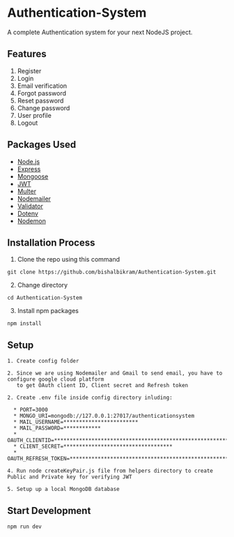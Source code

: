 # Authentication-System
A complete Authentication system for your next NodeJS project. 

## Features
1. Register
2. Login 
3. Email verification 
4. Forgot password
5. Reset password
6. Change password
7. User profile
8. Logout

## Packages Used
- [Node.js](https://nodejs.org/es/)
- [Express](https://expressjs.com/)
- [Mongoose](https://www.npmjs.com/package/mongoose)
- [JWT](https://www.npmjs.com/package/jsonwebtoken)
- [Multer](https://www.npmjs.com/package/multer)
- [Nodemailer](https://www.npmjs.com/package/nodemailer)
- [Validator](https://www.npmjs.com/package/validator)
- [Dotenv](https://www.npmjs.com/package/dotenv) 
- [Nodemon](https://www.npmjs.com/package/nodemon)

## Installation Process
1. Clone the repo using this command
  ```
  git clone https://github.com/bishalbikram/Authentication-System.git
  ```
    
2. Change directory
  ```
  cd Authentication-System
  ```
    
3. Install npm packages
  ```
  npm install 
  ```
  
## Setup
```
1. Create config folder

2. Since we are using Nodemailer and Gmail to send email, you have to configure google cloud platform 
   to get OAuth client ID, Client secret and Refresh token  

2. Create .env file inside config directory inluding: 
  
  * PORT=3000
  * MONGO_URI=mongodb://127.0.0.1:27017/authenticationsystem
  * MAIL_USERNAME=************************
  * MAIL_PASSWORD=************
  * OAUTH_CLIENTID=************************************************************
  * CLIENT_SECRET=***********************************
  * OAUTH_REFRESH_TOKEN=*******************************************************
  
4. Run node createKeyPair.js file from helpers directory to create Public and Private key for verifying JWT

5. Setup up a local MongoDB database  
```
## Start Development
```
npm run dev
```
